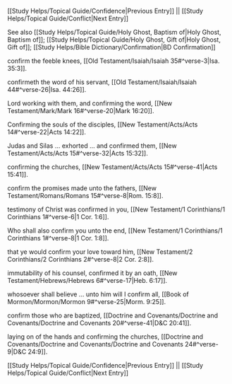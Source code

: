 [[Study Helps/Topical Guide/Confidence|Previous Entry]]  ||  [[Study Helps/Topical Guide/Conflict|Next Entry]]

 See also [[Study Helps/Topical Guide/Holy Ghost, Baptism of|Holy Ghost, Baptism of]]; [[Study Helps/Topical Guide/Holy Ghost, Gift of|Holy Ghost, Gift of]]; [[Study Helps/Bible Dictionary/Confirmation|BD Confirmation]]

 confirm the feeble knees, [[Old Testament/Isaiah/Isaiah 35#^verse-3|Isa. 35:3]].

 confirmeth the word of his servant, [[Old Testament/Isaiah/Isaiah 44#^verse-26|Isa. 44:26]].

 Lord working with them, and confirming the word, [[New Testament/Mark/Mark 16#^verse-20|Mark 16:20]].

 Confirming the souls of the disciples, [[New Testament/Acts/Acts 14#^verse-22|Acts 14:22]].

 Judas and Silas ... exhorted ... and confirmed them, [[New Testament/Acts/Acts 15#^verse-32|Acts 15:32]].

 confirming the churches, [[New Testament/Acts/Acts 15#^verse-41|Acts 15:41]].

 confirm the promises made unto the fathers, [[New Testament/Romans/Romans 15#^verse-8|Rom. 15:8]].

 testimony of Christ was confirmed in you, [[New Testament/1 Corinthians/1 Corinthians 1#^verse-6|1 Cor. 1:6]].

 Who shall also confirm you unto the end, [[New Testament/1 Corinthians/1 Corinthians 1#^verse-8|1 Cor. 1:8]].

 that ye would confirm your love toward him, [[New Testament/2 Corinthians/2 Corinthians 2#^verse-8|2 Cor. 2:8]].

 immutability of his counsel, confirmed it by an oath, [[New Testament/Hebrews/Hebrews 6#^verse-17|Heb. 6:17]].

 whosoever shall believe ... unto him will I confirm all, [[Book of Mormon/Mormon/Mormon 9#^verse-25|Morm. 9:25]].

 confirm those who are baptized, [[Doctrine and Covenants/Doctrine and Covenants/Doctrine and Covenants 20#^verse-41|D&C 20:41]].

 laying on of the hands and confirming the churches, [[Doctrine and Covenants/Doctrine and Covenants/Doctrine and Covenants 24#^verse-9|D&C 24:9]].

[[Study Helps/Topical Guide/Confidence|Previous Entry]]  ||  [[Study Helps/Topical Guide/Conflict|Next Entry]]
